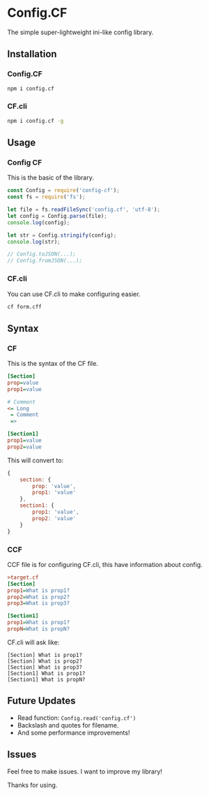 # Config.CF
The simple super-lightweight ini-like config library.

## Installation
### Config.CF
```bash
npm i config.cf
```
### CF.cli
```bash
npm i config.cf -g
```

## Usage
### Config CF
This is the basic of the library.
```js
const Config = require('config-cf');
const fs = require('fs');

let file = fs.readFileSync('config.cf', 'utf-8');
let config = Config.parse(file);
console.log(config);

let str = Config.stringify(config);
console.log(str);

// Config.toJSON(...);
// Config.fromJSON(...);
```
### CF.cli
You can use CF.cli to make configuring easier.
```bash
cf form.cff
```

## Syntax
### CF
This is the syntax of the CF file.
```ini
[Section]
prop=value
prop1=value

# Comment
<= Long
 = Comment
 =>

[Section1]
prop1=value
prop2=value
```
This will convert to:
```js
{
    section: {
        prop: 'value',
        prop1: 'value'
    },
    section1: {
        prop1: 'value',
        prop2: 'value'
    }
}
```
### CCF
CCF file is for configuring CF.cli, this have information about config.
```ini
>target.cf
[Section]
prop1=What is prop1?
prop2=What is prop2?
prop3=What is prop3?

[Section1]
prop1=What is prop1?
propN=What is propN?
```
CF.cli will ask like:
```
[Section] What is prop1?
[Section] What is prop2?
[Section] What is prop3?
[Section1] What is prop1?
[Section1] What is propN?
```

## Future Updates
- Read function: `Config.read('config.cf')`
- Backslash and quotes for filename.
- And some performance improvements!

## Issues
Feel free to make issues. I want to improve my library!

Thanks for using.
